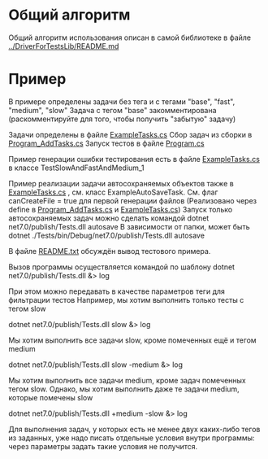 # Общий алгоритм
Общий алгоритм использования описан в самой библиотеке в файле [../DriverForTestsLib/README.md](../DriverForTestsLib/README.md)



# Пример
В примере определены задачи без тега и с тегами "base", "fast", "medium", "slow"
Задача с тегом "base" закомментирована (раскомментируйте для того, чтобы получить "забытую" задачу)

Задачи определены в файле [ExampleTasks.cs](ExampleTasks.cs)
Сбор задач из сборки в [Program_AddTasks.cs](Program_AddTasks.cs)
Запуск тестов в файле [Program.cs](Program.cs)

Пример генерации ошибки тестирования есть в файле [ExampleTasks.cs](ExampleTasks.cs) в классе TestSlowAndFastAndMedium_1

Пример реализации задачи автосохраняемых объектов также в [ExampleTasks.cs](ExampleTasks.cs) , см. класс ExampleAutoSaveTask. См. флаг canCreateFile = true для первой генерации файлов (Реализовано через define в [Program_AddTasks.cs](Program_AddTasks.cs) и [ExampleTasks.cs](ExampleTasks.cs))
Запуск только автосохраняемых задач можно сделать командой
dotnet net7.0/publish/Tests.dll autosave
В зависимости от папки, может быть dotnet ./Tests/bin/Debug/net7.0/publish/Tests.dll autosave

В файле [README.txt](README.txt) обсуждён вывод тестового примера.

Вызов программы осуществляется командой по шаблону
dotnet net7.0/publish/Tests.dll &> log

При этом можно передавать в качестве параметров теги для фильтрации тестов
Например, мы хотим выполнить только тесты с тегом slow

dotnet net7.0/publish/Tests.dll slow &> log


Мы хотим выполнить все задачи slow, кроме помеченных ещё и тегом medium

dotnet net7.0/publish/Tests.dll slow -medium &> log


Мы хотим выполнить все задачи medium, кроме задач помеченных тегом slow. Однако, мы хотим выполнить даже те задачи medium, которые помечены slow

dotnet net7.0/publish/Tests.dll +medium -slow &> log


Для выполнения задач, у которых есть не менее двух каких-либо тегов из заданных, уже надо писать отдельные условия внутри программы: через параметры задать такие условия не получится.
